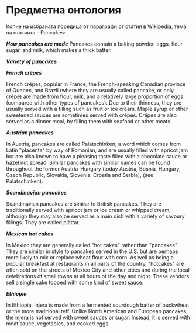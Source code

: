 # Предметна онтология

Копие на избраната поредица от параграфи от статия в Wikipedia, тема на статията - Pancakes:

***How pancakes are made***
Pancakes contain a baking powder, eggs, flour sugar, and milk, which makes a thick batter. 

***Variety of pancakes***

***French crêpes***

French crêpes, popular in France, the French-speaking Canadian province of Quebec, and Brazil (where they are usually called pancake, or only crêpe) are made from flour, milk, and a relatively large proportion of eggs (compared with other types of pancakes). Due to their thinness, they are usually served with a filling such as fruit or ice cream. Maple syrup or other sweetened sauces are sometimes served with crêpes. Crêpes are also served as a dinner meal, by filling them with seafood or other meats.

***Austrian pancakes***

In Austria, pancakes are called Palatschinken, a word which comes from Latin "placenta" by way of Romanian, and are usually filled with apricot jam but are also known to have a pleasing taste filled with a chocolate sauce or hazel nut spread. Similar pancakes with similar names can be found throughout the former Austria-Hungary (today Austria, Bosnia, Hungary, Czech Republic, Slovakia, Slovenia, Croatia and Serbia), (see Palatschinken).

***Scandinavian pancakes***

Scandinavian pancakes are similar to British pancakes. They are traditionally served with apricot jam or ice cream or whipped cream, although they may also be served as a main dish with a variety of savoury fillings. They are called plättar.

***Mexican hot cakes***

In Mexico they are generally called "hot cakes" rather than "pancakes". They are similar in style to pancakes served in the U.S. but are perhaps more likely to mix or replace wheat flour with corn. As well as being a popular breakfast at restaurants in all parts of the country, "hotcakes" are often sold on the streets of Mexico City and other cities and during the local celebrations of small towns at all hours of the day and night. These vendors sell a single cake topped with some kind of sweet sauce.

***Ethiopia***

In Ethiopia, injera is made from a fermented sourdough batter of buckwheat or the more traditional teff. Unlike North American and European pancakes, the injera is not served with sweet sauces or sugar. Instead, it is served with meat sauce, vegetables, and cooked eggs.

